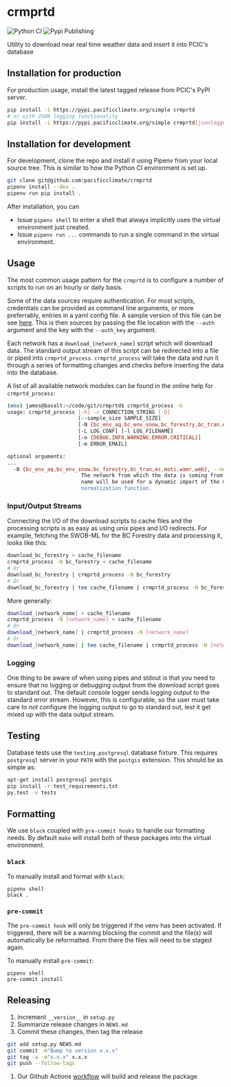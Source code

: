 # crmprtd

![Python CI](https://github.com/pacificclimate/crmprtd/workflows/Python%20CI/badge.svg?branch=master)
![Pypi Publishing](https://github.com/pacificclimate/crmprtd/workflows/Pypi%20Publishing/badge.svg?branch=master)

Utility to download near real time weather data and insert it into PCIC's database

## Installation for production

For production usage, install the latest tagged release from PCIC's PyPI server.

```bash
pip install -i https://pypi.pacificclimate.org/simple crmprtd
# or with JSON logging functionality
pip install -i https://pypi.pacificclimate.org/simple crmprtd[jsonlogger]
```

## Installation for development

For development, clone the repo and install it using Pipenv from your 
local source tree. This is similar to how the Python CI environment is set up.

```bash
git clone git@github.com:pacificclimate/crmprtd
pipenv install --dev .
pipenv run pip install .
```

After installation, you can 
- Issue `pipenv shell` to enter a shell that always implicitly uses the virtual 
environment just created.
- Issue `pipenv run ...` commands to run a single command in the virtual
environment.

## Usage

The most common usage pattern for the `crmprtd` is to configure a number of scripts to run on an hourly or daily basis.

Some of the data sources require authentication. For most scripts, credentials can be provided as command line arguments, or more preferrably, entries in a yaml config file. A sample version of this file can be see [here](https://github.com/pacificclimate/crmprtd/blob/master/auth.yaml). This is then sources by passing the file location with the `--auth` argument and the key with the `--auth_key` argument.

Each network has a `download_[network_name]` script which will download data.  The standard output stream of this script can be redirected into a file or piped into `crmprtd_process`.  `crmprtd_process` will take the data and run it through a series of formatting changes and checks before inserting the data into the database.

A list of all available network modules can be found in the online help for `crmprtd_process`:

```bash
(env) james@basalt:~/code/git/crmprtd$ crmprtd_process -h
usage: crmprtd_process [-h] -c CONNECTION_STRING [-D]
                       [--sample_size SAMPLE_SIZE]
                       [-N {bc_env_aq,bc_env_snow,bc_forestry,bc_tran,ec,moti,wamr,wmb}]
                       [-L LOG_CONF] [-l LOG_FILENAME]
                       [-o {DEBUG,INFO,WARNING,ERROR,CRITICAL}]
                       [-m ERROR_EMAIL]

optional arguments:
...
  -N {bc_env_aq,bc_env_snow,bc_forestry,bc_tran,ec,moti,wamr,wmb}, --network {bc_env_aq,bc_env_snow,bc_forestry,bc_tran,ec,moti,wamr,wmb}
                        The network from which the data is coming from. The
                        name will be used for a dynamic import of the module's
                        normalization function.
```

### Input/Output Streams

Connecting the I/O of the download scripts to cache files and the processing scripts is as easy as using unix pipes and I/O redirects. For example, fetching the SWOB-ML for the BC Forestry data and processing it, looks like this:

```bash
download_bc_forestry > cache_filename
crmprtd_process -N bc_forestry < cache_filename
# Or
download_bc_forestry | crmprtd_process -N bc_forestry
# Or
download_bc_forestry | tee cache_filename | crmprtd_process -N bc_forestry
```

More generally:

```bash
download_[network_name] > cache_filename
crmprtd_process -N [network_name] < cache_filename
# Or
download_[network_name] | crmprtd_process -N [network_name]
# Or
download_[network_name] | tee cache_filename | crmprtd_process -N [network_name]
```

### Logging

One thing to be aware of when using pipes and stdout is that you need to ensure that no logging or debugging output from the download script goes to standard out. The default console logger sends logging output to the standard error stream. However, this is configurable, so the user must take care to *not* configure the logging output to go to standard out, lest it get mixed up with the data output stream.

## Testing

Database tests use the `testing.postgresql` database fixture. This requires `postgresql` server in your `PATH` with the `postgis` extension. This should be as simple as:

```bash
apt-get install postgresql postgis
pip install -r test_requirements.txt
py.test -v tests
```

## Formatting

We use `black` coupled with `pre-commit hooks` to handle our formatting needs. By default `make` will install both of these packages into the virtual environment.

### `black`

To manually install and format with `black`:
```
pipenv shell
black .
```

### `pre-commit`

The `pre-commit hook` will only be triggered if the venv has been activated. If triggered, there will be a warning blocking the commit and the file(s) will automatically be reformatted. From there the files will need to be staged again.

To manually install `pre-commit`:
```
pipenv shell
pre-commit install
```

## Releasing

1. Increment `__version__` in `setup.py`
1. Summarize release changes in `NEWS.md`
1. Commit these changes, then tag the release
```bash
git add setup.py NEWS.md
git commit -m"Bump to version x.x.x"
git tag -a -m"x.x.x" x.x.x
git push --follow-tags
```
1. Our Github Actions [workflow](https://github.com/pacificclimate/crmprtd/blob/i71-action-best-practices/.github/workflows/python-ci.yml) will build and release the package

